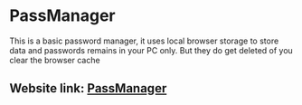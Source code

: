 # PassManager

This is a basic password manager, it uses local browser storage to store data and passwords remains in your PC only.
But they do get deleted of you clear the browser cache

## Website link: [PassManager](https://pass-manager-mu.vercel.app/)
